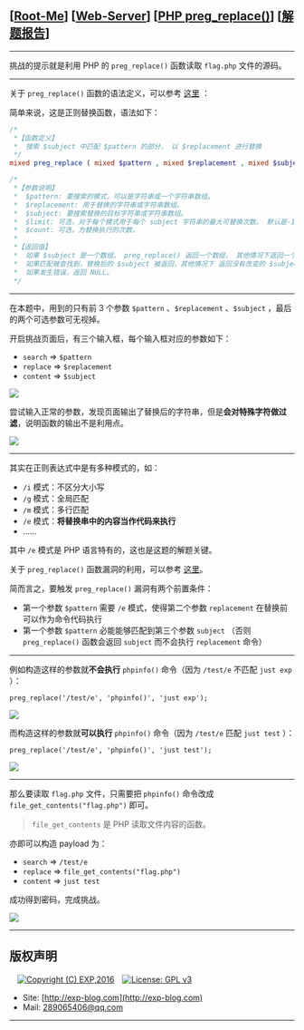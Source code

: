 ## [[Root-Me](https://www.root-me.org/)] [[Web-Server](https://www.root-me.org/en/Challenges/Web-Server/)] [[PHP preg_replace()](https://www.root-me.org/en/Challenges/Web-Server/PHP-preg_replace)] [[解题报告](http://exp-blog.com/2019/03/07/pid-3495/)]

------


挑战的提示就是利用  PHP 的 `preg_replace()` 函数读取 `flag.php` 文件的源码。

------------

关于 `preg_replace()` 函数的语法定义，可以参考 [这里](http://www.runoob.com/php/php-preg_replace.html) ：

简单来说，这是正则替换函数，语法如下：

```php
/*
 *【函数定义】
 *  搜索 $subject 中匹配 $pattern 的部分， 以 $replacement 进行替换
 */
mixed preg_replace ( mixed $pattern , mixed $replacement , mixed $subject [, int $limit = -1 [, int &$count ]] )

/*
 *【参数说明】
 *  $pattern: 要搜索的模式，可以是字符串或一个字符串数组。
 *  $replacement: 用于替换的字符串或字符串数组。
 *  $subject: 要搜索替换的目标字符串或字符串数组。
 *  $limit: 可选，对于每个模式用于每个 subject 字符串的最大可替换次数。 默认是-1（无限制）。
 *  $count: 可选，为替换执行的次数。
 *
 *【返回值】
 *  如果 $subject 是一个数组， preg_replace() 返回一个数组， 其他情况下返回一个字符串。
 *  如果匹配被查找到，替换后的 $subject 被返回，其他情况下 返回没有改变的 $subject。
 *  如果发生错误，返回 NULL。
 */
```

------------

在本题中，用到的只有前 3 个参数 `$pattern` 、`$replacement` 、`$subject` ，最后的两个可选参数可无视掉。

开启挑战页面后，有三个输入框，每个输入框对应的参数如下：

- `search` => `$pattern`
- `replace` => `$replacement`
- `content` => `$subject`

![](https://github.com/lyy289065406/CTF-Solving-Reports/blob/master/rootme/Web-Server/%5B27%5D%20%5B30P%5D%20PHP%20preg_replace/imgs/01.png)

尝试输入正常的参数，发现页面输出了替换后的字符串，但是**会对特殊字符做过滤**，说明函数的输出不是利用点。

![](https://github.com/lyy289065406/CTF-Solving-Reports/blob/master/rootme/Web-Server/%5B27%5D%20%5B30P%5D%20PHP%20preg_replace/imgs/02.png)


------------

其实在正则表达式中是有多种模式的，如：

- `/i` 模式：不区分大小写
- `/g` 模式：全局匹配
- `/m` 模式：多行匹配
- `/e` 模式：**将替换串中的内容当作代码来执行**
- ......

其中 `/e` 模式是 PHP 语言特有的，这也是这题的解题关键。

关于 `preg_replace()` 函数漏洞的利用，可以参考 [这里](https://www.waitalone.cn/phpmyadmin-preg_replace-rce.html)。

简而言之，要触发 `preg_replace()` 漏洞有两个前置条件：

- 第一个参数 `$pattern` 需要 `/e` 模式，使得第二个参数 `replacement` 在替换前可以作为命令代码执行
- 第一个参数 `$pattern` 必能能够匹配到第三个参数 `subject` （否则 `preg_replace()` 函数会返回 `subject` 而不会执行 `replacement` 命令）

------------


例如构造这样的参数就**不会执行** `phpinfo()` 命令（因为 `/test/e` 不匹配 `just exp` ）：

`preg_replace('/test/e', 'phpinfo()', 'just exp');`

![](https://github.com/lyy289065406/CTF-Solving-Reports/blob/master/rootme/Web-Server/%5B27%5D%20%5B30P%5D%20PHP%20preg_replace/imgs/03.png)

而构造这样的参数就**可以执行** `phpinfo()` 命令（因为 `/test/e` 匹配 `just test` ）：

`preg_replace('/test/e', 'phpinfo()', 'just test');`

![](https://github.com/lyy289065406/CTF-Solving-Reports/blob/master/rootme/Web-Server/%5B27%5D%20%5B30P%5D%20PHP%20preg_replace/imgs/04.png)


------------

那么要读取 `flag.php` 文件，只需要把 `phpinfo()` 命令改成 `file_get_contents("flag.php")` 即可。

> `file_get_contents` 是 PHP 读取文件内容的函数。

亦即可以构造 payload 为：

- `search` => `/test/e`
- `replace` => `file_get_contents("flag.php")`
- `content` => `just test`

成功得到密码，完成挑战。

![](https://github.com/lyy289065406/CTF-Solving-Reports/blob/master/rootme/Web-Server/%5B27%5D%20%5B30P%5D%20PHP%20preg_replace/imgs/05.png)

------

## 版权声明

　[![Copyright (C) EXP,2016](https://img.shields.io/badge/Copyright%20(C)-EXP%202016-blue.svg)](http://exp-blog.com)　[![License: GPL v3](https://img.shields.io/badge/License-GPL%20v3-blue.svg)](https://www.gnu.org/licenses/gpl-3.0)
  

- Site: [http://exp-blog.com](http://exp-blog.com) 
- Mail: <a href="mailto:289065406@qq.com?subject=[EXP's Github]%20Your%20Question%20（请写下您的疑问）&amp;body=What%20can%20I%20help%20you?%20（需要我提供什么帮助吗？）">289065406@qq.com</a>


------
